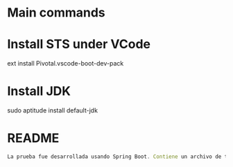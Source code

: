 # Main commands

# Install STS under VCode
ext install Pivotal.vscode-boot-dev-pack

# Install JDK
sudo aptitude install default-jdk

# README
```javascript
La prueba fue desarrollada usando Spring Boot. Contiene un archivo de test para agregar a la base de datos un usuario con los parametros Nombre, Apellido, Email y Password. La interfaz grafica para el almacenamiento de los datos es funcional asi como la vinculacion en el flujo grafico.
```

